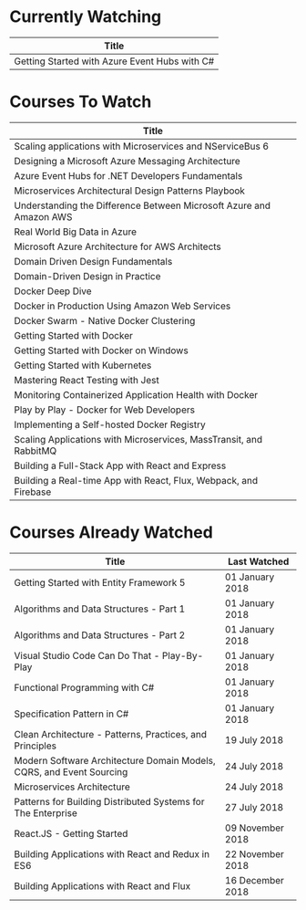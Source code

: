 Currently Watching
==================
Title                                         |
--------------------------------------------- |
Getting Started with Azure Event Hubs with C# |

Courses To Watch
================
Title                                                               |
------------------------------------------------------------------- |
Scaling applications with Microservices and NServiceBus 6           |
Designing a Microsoft Azure Messaging Architecture                  |
Azure Event Hubs for .NET Developers Fundamentals                   |
Microservices Architectural Design Patterns Playbook                |
Understanding the Difference Between Microsoft Azure and Amazon AWS |
Real World Big Data in Azure                                        |
Microsoft Azure Architecture for AWS Architects                     |
Domain Driven Design Fundamentals                                   |
Domain-Driven Design in Practice                                    |
Docker Deep Dive                                                    |
Docker in Production Using Amazon Web Services                      |
Docker Swarm - Native Docker Clustering                             |
Getting Started with Docker                                         |
Getting Started with Docker on Windows                              |
Getting Started with Kubernetes                                     |
Mastering React Testing with Jest                                   |
Monitoring Containerized Application Health with Docker             |
Play by Play - Docker for Web Developers                            |
Implementing a Self-hosted Docker Registry                          |
Scaling Applications with Microservices, MassTransit, and RabbitMQ  |
Building a Full-Stack App with React and Express                    |
Building a Real-time App with React, Flux, Webpack, and Firebase    |

Courses Already Watched
=======================
Title                                                                | Last Watched
-------------------------------------------------------------------- | ----------------
Getting Started with Entity Framework 5                              | 01 January 2018
Algorithms and Data Structures - Part 1                              | 01 January 2018
Algorithms and Data Structures - Part 2                              | 01 January 2018
Visual Studio Code Can Do That - Play-By-Play                        | 01 January 2018
Functional Programming with C#                                       | 01 January 2018
Specification Pattern in C#                                          | 01 January 2018
Clean Architecture - Patterns, Practices, and Principles             | 19 July 2018
Modern Software Architecture Domain Models, CQRS, and Event Sourcing | 24 July 2018
Microservices Architecture                                           | 24 July 2018
Patterns for Building Distributed Systems for The Enterprise         | 27 July 2018
React.JS - Getting Started                                           | 09 November 2018
Building Applications with React and Redux in ES6                    | 22 November 2018
Building Applications with React and Flux                            | 16 December 2018
